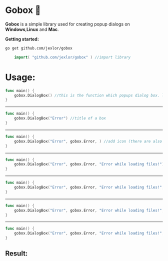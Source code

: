 <h1>Gobox 💬</h1>


<strong>Gobox</strong> is a simple library used for creating popup dialogs on <strong>Windows</strong>,<strong>Linux</strong> and <strong>Mac</strong>.

<strong>Getting started:</strong>

```bash
go get github.com/jexlor/gobox
```

```go
    import( "github.com/jexlor/gobox" ) //import library
```

<h1>Usage:</h1> 

```go
func main() {
	gobox.DialogBox() //this is the function which popups dialog box. let's configure it..
}
```
-----------
```go
func main() {
	gobox.DialogBox("Error") //title of a box
}
```
-----------
```go
func main() {
	gobox.DialogBox("Error", gobox.Error, ) //add icon (there are also Question,Info and Warning icons)
}
```
-----------
```go
func main() {
	gobox.DialogBox("Error", gobox.Error, "Error while loading files!") //add message
}
```
-----------
```go
func main() {
	gobox.DialogBox("Error", gobox.Error, "Error while loading files!", "Ok") //add button text
}
```
-----------
```go
func main() {
	gobox.DialogBox("Error", gobox.Error, "Error while loading files!", "Ok", gobox.StandardSize) //standard fontsize for your os (you can change it manually though)
}
```
-----------
```go
func main() {
	gobox.DialogBox("Error", gobox.Error, "Error while loading files!", "Ok", gobox.StandardSize, 0, 0) //add height and width(0 0 is a default size)
}
```
<h2>Result:</h2> 

```![Screenshot from 2024-07-16 17-37-23](https://github.com/user-attachments/assets/83c9848d-f447-4385-bcd5-5272d6ad3585)



